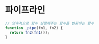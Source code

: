 # 파이프라인

```javascript
// 연속적으로 함수 실행해주는 함수를 반환하는 함수
function _pipe(fn1, fn2) {
  return fn2(fn1());
}
```
